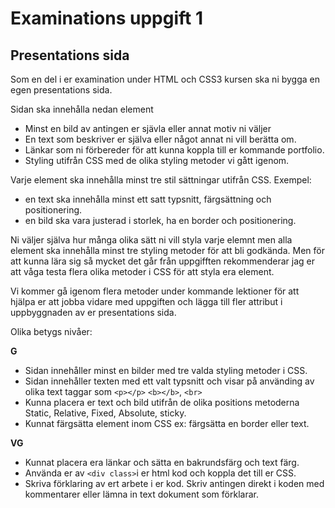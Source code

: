 # Examinations uppgift 1

## Presentations sida

Som en del i er examination under HTML och CSS3 kursen ska ni bygga en egen presentations sida.

Sidan ska innehålla nedan element

- Minst en bild av antingen er sjävla eller annat motiv ni väljer
- En text som beskriver er själva eller något annat ni vill berätta om.
- Länkar som ni förbereder för att kunna koppla till er kommande portfolio.
- Styling utifrån CSS med de olika styling metoder vi gått igenom.

Varje element ska innehålla minst tre stil sättningar utifrån CSS.
Exempel:

- en text ska innehålla minst ett satt typsnitt, färgsättning och positionering.
- en bild ska vara justerad i storlek, ha en border och positionering.

Ni väljer själva hur många olika sätt ni vill styla varje elemnt men alla element ska innehålla minst tre styling metoder för att bli godkända.
Men för att kunna lära sig så mycket det går från uppgifften rekommenderar jag er att våga testa flera olika metoder i CSS för att styla era element.

Vi kommer gå igenom flera metoder under kommande lektioner för att hjälpa er att jobba vidare med uppgiften och lägga till fler attribut i uppbyggnaden av er presentations sida.

Olika betygs nivåer:

**G**

- Sidan innehåller minst en bilder med tre valda styling metoder i CSS.
- Sidan innehåller texten med ett valt typsnitt och visar på använding av olika text taggar som `<p></p>` `<b></b>`, `<br>`
- Kunna placera er text och bild utifrån de olika positions metoderna Static, Relative, Fixed, Absolute, sticky.
- Kunnat färgsätta element inom CSS ex: färgsätta en border eller text.

**VG**

- Kunnat placera era länkar och sätta en bakrundsfärg och text färg.
- Använda er av `<div class>`i er html kod och koppla det till er CSS.
- Skriva förklaring av ert arbete i er kod. Skriv antingen direkt i koden med kommentarer eller lämna in text dokument som förklarar.
